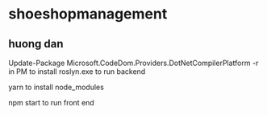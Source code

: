 # shoeshopmanagement

## huong dan
Update-Package Microsoft.CodeDom.Providers.DotNetCompilerPlatform -r in PM to install roslyn.exe to run backend

yarn to install node_modules

npm start to run front end

